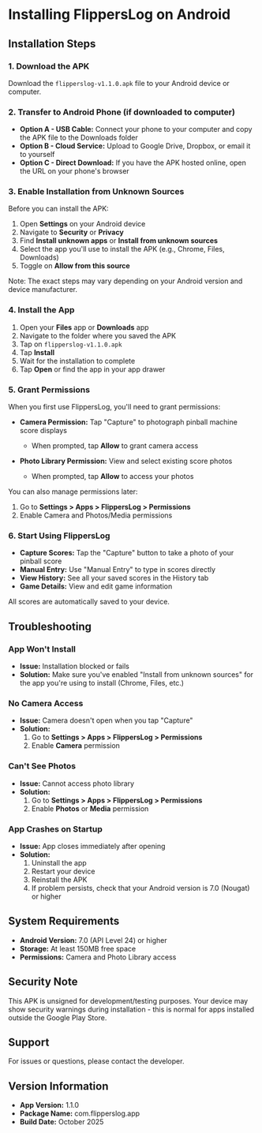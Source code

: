 # Installing FlippersLog on Android

## Installation Steps

### 1. Download the APK

Download the `flipperslog-v1.1.0.apk` file to your Android device or computer.

### 2. Transfer to Android Phone (if downloaded to computer)

- **Option A - USB Cable:** Connect your phone to your computer and copy the APK file to the Downloads folder
- **Option B - Cloud Service:** Upload to Google Drive, Dropbox, or email it to yourself
- **Option C - Direct Download:** If you have the APK hosted online, open the URL on your phone's browser

### 3. Enable Installation from Unknown Sources

Before you can install the APK:

1. Open **Settings** on your Android device
2. Navigate to **Security** or **Privacy**
3. Find **Install unknown apps** or **Install from unknown sources**
4. Select the app you'll use to install the APK (e.g., Chrome, Files, Downloads)
5. Toggle on **Allow from this source**

Note: The exact steps may vary depending on your Android version and device manufacturer.

### 4. Install the App

1. Open your **Files** app or **Downloads** app
2. Navigate to the folder where you saved the APK
3. Tap on `flipperslog-v1.1.0.apk`
4. Tap **Install**
5. Wait for the installation to complete
6. Tap **Open** or find the app in your app drawer

### 5. Grant Permissions

When you first use FlippersLog, you'll need to grant permissions:

- **Camera Permission:** Tap "Capture" to photograph pinball machine score displays
  - When prompted, tap **Allow** to grant camera access

- **Photo Library Permission:** View and select existing score photos
  - When prompted, tap **Allow** to access your photos

You can also manage permissions later:
1. Go to **Settings > Apps > FlippersLog > Permissions**
2. Enable Camera and Photos/Media permissions

### 6. Start Using FlippersLog

- **Capture Scores:** Tap the "Capture" button to take a photo of your pinball score
- **Manual Entry:** Use "Manual Entry" to type in scores directly
- **View History:** See all your saved scores in the History tab
- **Game Details:** View and edit game information

All scores are automatically saved to your device.

## Troubleshooting

### App Won't Install

- **Issue:** Installation blocked or fails
- **Solution:** Make sure you've enabled "Install from unknown sources" for the app you're using to install (Chrome, Files, etc.)

### No Camera Access

- **Issue:** Camera doesn't open when you tap "Capture"
- **Solution:**
  1. Go to **Settings > Apps > FlippersLog > Permissions**
  2. Enable **Camera** permission

### Can't See Photos

- **Issue:** Cannot access photo library
- **Solution:**
  1. Go to **Settings > Apps > FlippersLog > Permissions**
  2. Enable **Photos** or **Media** permission

### App Crashes on Startup

- **Issue:** App closes immediately after opening
- **Solution:**
  1. Uninstall the app
  2. Restart your device
  3. Reinstall the APK
  4. If problem persists, check that your Android version is 7.0 (Nougat) or higher

## System Requirements

- **Android Version:** 7.0 (API Level 24) or higher
- **Storage:** At least 150MB free space
- **Permissions:** Camera and Photo Library access

## Security Note

This APK is unsigned for development/testing purposes. Your device may show security warnings during installation - this is normal for apps installed outside the Google Play Store.

## Support

For issues or questions, please contact the developer.

## Version Information

- **App Version:** 1.1.0
- **Package Name:** com.flipperslog.app
- **Build Date:** October 2025
